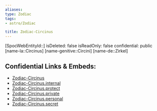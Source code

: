 ```yaml
---
aliases: 
type: Zodiac
tags:
- astro/Zodiac

title: Zodiac-Circinus
---
```

[SpocWebEntityId::]
isDeleted: false
isReadOnly: false
confidential: public
[name-la::Circinus]
[name-genitive::Circini]
[name-de::Zirkel]


## Confidential Links & Embeds: 
- [Zodiac-Circinus](../../../_public/astro/Zodiac/Zodiac-Circinus.md) 
- [Zodiac-Circinus.internal](../../../_internal/astro/Zodiac/Zodiac-Circinus.internal.md) 
- [Zodiac-Circinus.protect](../../../_protect/astro/Zodiac/Zodiac-Circinus.protect.md) 
- [Zodiac-Circinus.private](../../../_private/astro/Zodiac/Zodiac-Circinus.private.md) 
- [Zodiac-Circinus.personal](../../../_personal/astro/Zodiac/Zodiac-Circinus.personal.md) 
- [Zodiac-Circinus.secret](../../../_secret/astro/Zodiac/Zodiac-Circinus.secret.md) 
